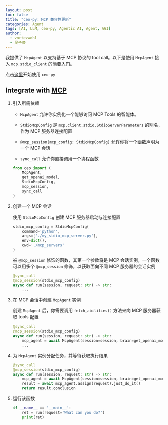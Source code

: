 ```yaml
---
layout: post
toc: false
title: "ceo-py: MCP 兼容性更新"
categories: Agent
tags: [AI, LLM, ceo-py, Agentic AI, Agent, AGI]
author:
  - vortezwohl
  - 吴子豪
---
```


我提供了 `McpAgent` 以支持基于 MCP 协议的 tool call。以下是使用 `McpAgent` 接入 `mcp.stdio_client` 的简要入门。

点击[这里](https://github.com/vortezwohl/CEO-Agentic-AI-Framework)开始使用 `ceo-py`

## Integrate with [MCP](https://github.com/modelcontextprotocol)

1. 引入所需依赖

    - `McpAgent` 允许你实例化一个能够访问 MCP Tools 的智能体。

    - `StdioMcpConfig` 是 `mcp.client.stdio.StdioServerParameters` 的别名，作为 MCP 服务器连接配置

    - `@mcp_session(mcp_config: StdioMcpConfig)` 允许你将一个函数声明为一个 MCP 会话

    - `sync_call` 允许你直接调用一个协程函数

    ```python
    from ceo import (
        McpAgent,
        get_openai_model,
        StdioMcpConfig,
        mcp_session,
        sync_call
    )
    ```

2. 创建一个 MCP 会话
   
   使用 `StdioMcpConfig` 创建 MCP 服务器启动与连接配置

    ```python
    stdio_mcp_config = StdioMcpConfig(
        command='python',
        args=['./my_stdio_mcp_server.py'],
        env=dict(),
        cwd='./mcp_servers'
    )
    ```

    被 `@mcp_session` 修饰的函数，其第一个参数将是 MCP 会话实例，一个函数可以用多个 `@mcp_session` 修饰，以获取面向不同 MCP 服务器的会话实例

    ```python
    @sync_call
    @mcp_session(stdio_mcp_config)
    async def run(session, request: str) -> str:
        ...
    ```

3. 在 MCP 会话中创建 `McpAgent` 实例

    创建 `McpAgent` 后，你需要调用 `fetch_abilities()` 方法来向 MCP 服务器获取 tools 配置

    ```python
    @sync_call
    @mcp_session(stdio_mcp_config)
    async def run(session, request: str) -> str:
        mcp_agent = await McpAgent(session=session, brain=get_openai_model()).fetch_abilities()
        ...
    ```

4. 为 `McpAgent` 实例分配任务，并等待获取执行结果

    ```python
    @sync_call
    @mcp_session(stdio_mcp_config)
    async def run(session, request: str) -> str:
        mcp_agent = await McpAgent(session=session, brain=get_openai_model()).fetch_abilities()
        result = await mcp_agent.assign(request).just_do_it()
        return result.conclusion
    ```

5. 运行该函数

    ```python
    if __name__ == '__main__':
        ret = run(request='What can you do?')
        print(ret)
    ```
